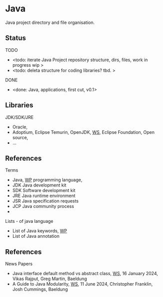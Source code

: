 # Java

Java project directory and file organisation.

## Status

TODO
* <todo: iterate Java Project repository structure, dirs, files, work in progress wip >
* <todo: deleta structure for coding libraries? tbd. >

DONE
* <done: Java, applications, first cut, v0.1>

## Libraries
JDK/SDK/JRE
* Oracle, 
* Adoptium, Eclipse Temurin, OpenJDK, [WS](https://adoptium.net/), Eclipse Foundation, Open source,
* ...

## References

Terms
* Java, [WP](https://en.wikipedia.org/wiki/Java_(programming_language)) programming language, 
* JDK Java development kit
* SDK Software development kit
* JRE Java runtime environment
* JSR Java specification requests
* JCP Java community process
* 

Lists - of java language
* List of Java keywords, [WP](https://en.wikipedia.org/wiki/List_of_Java_keywords)
* List of Java annotation

## References

News Papers
* Java interface default method vs abstract class, [WS](https://www.baeldung.com/java-interface-default-method-vs-abstract-class), 16 January 2024, Vikas Rajput, Greg Martin, Baeldung
* A Guide to Java Modularity, [WS](https://www.baeldung.com/java-modularity), 11 June 2024, Christopher Franklin, Josh Cummings, Baeldung